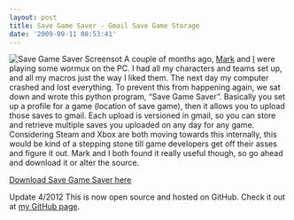 ```yaml
---
layout: post
title: Save Game Saver - Gmail Save Game Storage
date: '2009-09-11 08:53:41'
---
```



![Save Game Saver Screensot](http://66.147.244.180/~hunterda/content/images/2009/02/sgsscreenshot1.png) A couple of months ago, [Mark](mailto:christensen.mark.a@gmail.com) and [I](mailto:hunter@hunterdavis.com) were playing some wormux on the PC. I had all my characters and teams set up, and all my macros just the way I liked them. The next day my computer crashed and lost everything. To prevent this from happening again, we sat down and wrote this python program, “Save Game Saver”. Basically you set up a profile for a game (location of save game), then it allows you to upload those saves to gmail. Each upload is versioned in gmail, so you can store and retrieve multiple saves you uploaded on any day for any game. Considering Steam and Xbox are both moving towards this internally, this would be kind of a stepping stone till game developers get off their asses and figure it out. Mark and I both found it really useful though, so go ahead and download it or alter the source.

[Download Save Game Saver here](http://66.147.244.180/~hunterda/content/images/2009/02/gmailsavegame1.zip "Save Game Saver")

Update 4/2012 This is now open source and hosted on GitHub. Check it out at [my GitHub page](https://github.com/huntergdavis).


